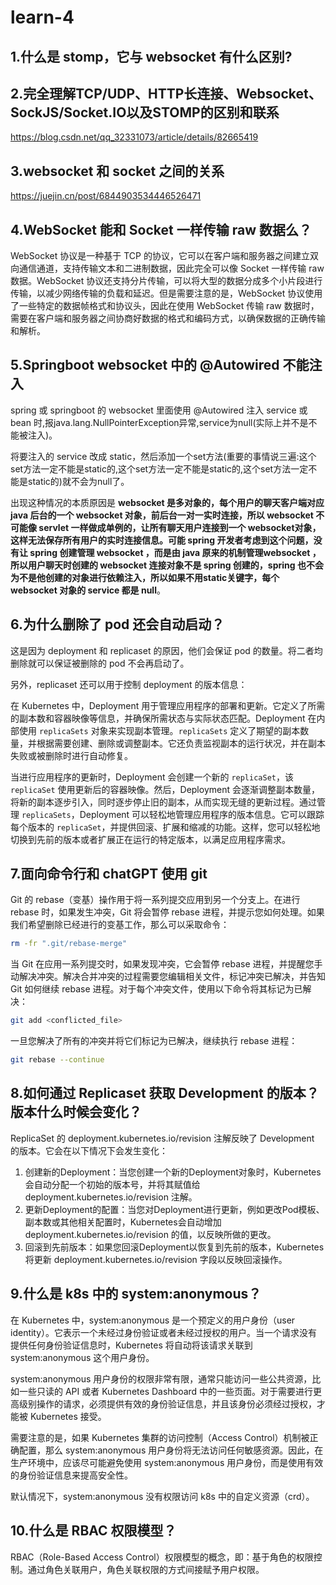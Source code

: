 # learn-4

## 1.什么是 stomp，它与 websocket 有什么区别?







## 2.完全理解TCP/UDP、HTTP长连接、Websocket、SockJS/Socket.IO以及STOMP的区别和联系

https://blog.csdn.net/qq_32331073/article/details/82665419





## 3.websocket 和 socket 之间的关系

https://juejin.cn/post/6844903534446526471





## 4.WebSocket 能和 Socket 一样传输 raw 数据么？

WebSocket 协议是一种基于 TCP 的协议，它可以在客户端和服务器之间建立双向通信通道，支持传输文本和二进制数据，因此完全可以像 Socket 一样传输 raw 数据。WebSocket 协议还支持分片传输，可以将大型的数据分成多个小片段进行传输，以减少网络传输的负载和延迟。但是需要注意的是，WebSocket 协议使用了一些特定的数据帧格式和协议头，因此在使用 WebSocket 传输 raw 数据时，需要在客户端和服务器之间协商好数据的格式和编码方式，以确保数据的正确传输和解析。

## 5.Springboot websocket 中的 @Autowired 不能注入

spring 或 springboot 的 websocket 里面使用 @Autowired 注入 service 或 bean 时,报java.lang.NullPointerException异常,service为null(实际上并不是不能被注入)。

将要注入的 service 改成 static，然后添加一个set方法(重要的事情说三遍:这个set方法一定不能是static的,这个set方法一定不能是static的,这个set方法一定不能是static的)就不会为null了。

出现这种情况的本质原因是 **websocket 是多对象的，每个用户的聊天客户端对应 java 后台的一个 websocket 对象，前后台一对一实时连接，所以 websocket 不可能像 servlet 一样做成单例的，让所有聊天用户连接到一个 websocket对象，这样无法保存所有用户的实时连接信息。可能 spring 开发者考虑到这个问题，没有让 spring 创建管理 websocket ，而是由 java 原来的机制管理websocket ，所以用户聊天时创建的 websocket 连接对象不是 spring 创建的，spring 也不会为不是他创建的对象进行依赖注入，所以如果不用static关键字，每个 websocket 对象的 service 都是 null**。



## 6.为什么删除了 pod 还会自动启动？

这是因为 deployment 和 replicaset 的原因，他们会保证 pod 的数量。将二者均删除就可以保证被删除的 pod 不会再启动了。

另外，replicaset 还可以用于控制 deployment 的版本信息：

在 Kubernetes 中，Deployment 用于管理应用程序的部署和更新。它定义了所需的副本数和容器映像等信息，并确保所需状态与实际状态匹配。Deployment 在内部使用 `replicaSets` 对象来实现副本管理。`replicaSets` 定义了期望的副本数量，并根据需要创建、删除或调整副本。它还负责监视副本的运行状况，并在副本失败或被删除时进行自动修复。

当进行应用程序的更新时，Deployment 会创建一个新的 `replicaSet`，该 `replicaSet` 使用更新后的容器映像。然后，Deployment 会逐渐调整副本数量，将新的副本逐步引入，同时逐步停止旧的副本，从而实现无缝的更新过程。通过管理 `replicaSets`，Deployment 可以轻松地管理应用程序的版本信息。它可以跟踪每个版本的 `replicaSet`，并提供回滚、扩展和缩减的功能。这样，您可以轻松地切换到先前的版本或者扩展正在运行的特定版本，以满足应用程序需求。

## 7.面向命令行和 chatGPT 使用 git

Git 的 rebase（变基）操作用于将一系列提交应用到另一个分支上。在进行 rebase 时，如果发生冲突，Git 将会暂停 rebase 进程，并提示您如何处理。如果我们希望删除已经进行的变基工作，那么可以采取命令：

```bash
rm -fr ".git/rebase-merge"
```

当 Git 在应用一系列提交时，如果发现冲突，它会暂停 rebase 进程，并提醒您手动解决冲突。解决合并冲突的过程需要您编辑相关文件，标记冲突已解决，并告知 Git 如何继续 rebase 进程。对于每个冲突文件，使用以下命令将其标记为已解决：

```bash
git add <conflicted_file>
```

一旦您解决了所有的冲突并将它们标记为已解决，继续执行 rebase 进程：

```bash
git rebase --continue
```

## 8.如何通过 Replicaset 获取 Development 的版本？版本什么时候会变化？

ReplicaSet 的 deployment.kubernetes.io/revision 注解反映了 Development 的版本。它会在以下情况下会发生变化：

1. 创建新的Deployment：当您创建一个新的Deployment对象时，Kubernetes会自动分配一个初始的版本号，并将其赋值给 deployment.kubernetes.io/revision 注解。
2. 更新Deployment的配置：当您对Deployment进行更新，例如更改Pod模板、副本数或其他相关配置时，Kubernetes会自动增加 deployment.kubernetes.io/revision 的值，以反映所做的更改。
3. 回滚到先前版本：如果您回滚Deployment以恢复到先前的版本，Kubernetes将更新 deployment.kubernetes.io/revision 字段以反映回滚操作。

## 9.什么是 k8s 中的 system:anonymous？

在 Kubernetes 中，system:anonymous 是一个预定义的用户身份（user identity）。它表示一个未经过身份验证或者未经过授权的用户。当一个请求没有提供任何身份验证信息时，Kubernetes 将自动将该请求关联到 system:anonymous 这个用户身份。

system:anonymous 用户身份的权限非常有限，通常只能访问一些公共资源，比如一些只读的 API 或者 Kubernetes Dashboard 中的一些页面。对于需要进行更高级别操作的请求，必须提供有效的身份验证信息，并且该身份必须经过授权，才能被 Kubernetes 接受。

需要注意的是，如果 Kubernetes 集群的访问控制（Access Control）机制被正确配置，那么 system:anonymous 用户身份将无法访问任何敏感资源。因此，在生产环境中，应该尽可能避免使用 system:anonymous 用户身份，而是使用有效的身份验证信息来提高安全性。

默认情况下，system:anonymous 没有权限访问 k8s 中的自定义资源（crd）。

## 10.什么是 RBAC 权限模型？

RBAC（Role-Based Access Control）权限模型的概念，即：基于角色的权限控制。通过角色关联用户，角色关联权限的方式间接赋予用户权限。























